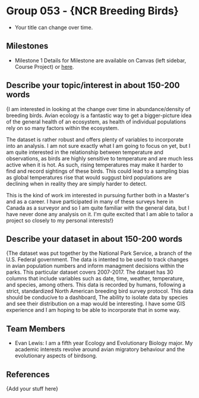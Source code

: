 # Group 053 - {NCR Breeding Birds}

- Your title can change over time.

## Milestones

- Milestone 1
Details for Milestone are available on Canvas (left sidebar, Course Project) or [here](https://firas.moosvi.com/courses/data301/project/milestone01.html).

## Describe your topic/interest in about 150-200 words

{I am interested in looking at the change over time in abundance/density of breeding birds. Avian ecology is a fantastic way to get a bigger-picture idea of the general health of an ecosystem, as health of individual populations rely on so many factors within the ecosystem.

The dataset is rather robust and offers plenty of variables to incorporate into an analysis. I am not sure exactly what I am going to focus on yet, but I am quite interested in the relationship between temperature and observations, as birds are highly sensitive to temperature and are much less active when it is hot. As such, rising temperatures may make it harder to find and record sightings of these birds. This could lead to a sampling bias as global temperatures rise that would suggust bird populations are declining when in reality they are simply harder to detect.

This is the kind of work im interested in pursuing further both in a Master's and as a career. I have participated in many of these surveys here in Canada as a surveyor and so I am quite familiar with the general data, but I have never done any analysis on it. I'm quite excited that I am able to tailor a project so closely to my personal interests!}

## Describe your dataset in about 150-200 words

{The dataset was put together by the National Park Service, a branch of the U.S. Federal government. The data is intented to be used to track changes in avian population numbers and inform managment decisions within the parks. This particular dataset covers 2007-2017. The dataset has 30 columns that include variables such as date, time, weather, temperature, and species, among others. This data is recorded by humans, following a strict, standardized North American breeding bird survey protocol. This data should be conducive to a dashboard, The ability to isolate data by species and see their distribution on a map would be interesting. I have some GIS experience and I am hoping to be able to incorporate that in some way.

## Team Members

- Evan Lewis: I am a fifth year Ecology and Evolutionary Biology major. My academic interests revolve around avian migratory behaviour and the evolutionary aspects of birdsong.

## References

{Add your stuff here}
